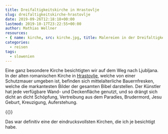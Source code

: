 ```yaml
---
title: Dreifaltigkeitskirche in Hrastovlje
slug: dreifaltigkeitskirche-hrastovlje
date: 2019-09-26T12:18:18+00:00
lastmod: 2019-10-17T23:22:55+00:00
author: Mathias Wellner
resources: 
- { name: kirche, src: kirche.jpg, title: Malereien in der Dreifaltigkeitskirche }
categories:
  - reisen
tags:
  - slowenien
---
```

Eine ganz besondere Kirche besichtigten wir auf dem Weg nach Ljubljana. In der alten romanischen Kirche in [Hrastovlje](https://de.wikipedia.org/wiki/Hrastovlje), welche von einer Schutzmauer umgeben ist, befinden sich mittelalterliche Bauernfresken, welche die markantesten Bilder der gesamten Bibel darstellen. Der Künstler hat jede verfügbare Wand- und Deckenfläche genutzt, und so drängt sich dicht an dicht Schöpfung, Vertreibung aus dem Paradies, Brudermord, Jesu Geburt, Kreuzigung, Auferstehung. 
<!--more-->

{{<responsive-image name="kirche">}}

Das war definitiv eine der eindrucksvollsten Kirchen, die ich je besichtigt habe. 